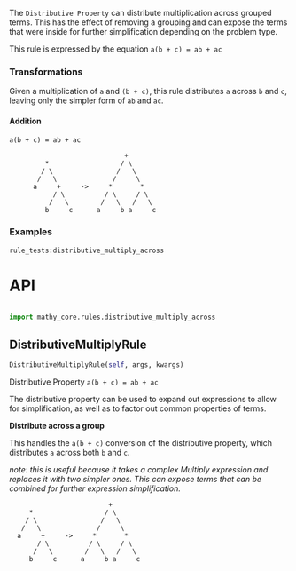 The `Distributive Property` can distribute multiplication across grouped terms. This has the effect of removing a grouping and can expose the terms that were inside for further simplification depending on the problem type.

This rule is expressed by the equation `a(b + c) = ab + ac`

### Transformations

Given a multiplication of `a` and `(b + c)`, this rule distributes `a` across `b` and `c`, leaving only the simpler form of `ab` and `ac`.

#### Addition

`a(b + c) = ab + ac`

```
                             +
         *                  / \
        / \                /   \
       /   \              /     \
      a     +     ->     *       *
           / \          / \     / \
          /   \        /   \   /   \
         b     c      a     b a     c
```

### Examples

`rule_tests:distributive_multiply_across`

# API

```python

import mathy_core.rules.distributive_multiply_across
```


## DistributiveMultiplyRule
```python
DistributiveMultiplyRule(self, args, kwargs)
```

Distributive Property
`a(b + c) = ab + ac`

The distributive property can be used to expand out expressions
to allow for simplification, as well as to factor out common properties of terms.

**Distribute across a group**

This handles the `a(b + c)` conversion of the distributive property, which
distributes `a` across both `b` and `c`.

*note: this is useful because it takes a complex Multiply expression and
replaces it with two simpler ones.  This can expose terms that can be
combined for further expression simplification.*

                             +
         *                  / \
        / \                /   \
       /   \              /     \
      a     +     ->     *       *
           / \          / \     / \
          /   \        /   \   /   \
         b     c      a     b a     c

